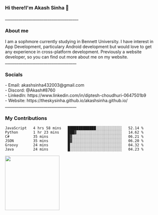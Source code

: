 <h3>Hi there!I'm Akash Sinha 👋</h3>
______________________________________
<h3>About me</h3>
I am a sophmore currently studying in Bennett University. I have interest in App Development, particulary Android development but would love to get any experience in cross-platform development. Previously a website developer, so you can find out more about me on my website.
_____________________________________
<h3>Socials</h3>
 - Email: akashsinha432003@gmail.com<br>
 - Discord: @Akash#8760<br>
 - LinkedIn: https://www.linkedin.com/in/diptesh-choudhuri-0647501b9<br>
 - Website: https://theskysinha.github.io/akashsinha.github.io/<br>
_____________________________________
<h3>My Contributions</h3>

<!--START_SECTION:waka-->

```text
JavaScript   4 hrs 58 mins   █████████████░░░░░░░░░░░░   52.14 %
Python       1 hr 23 mins    ███▓░░░░░░░░░░░░░░░░░░░░░   14.62 %
C#           35 mins         █▓░░░░░░░░░░░░░░░░░░░░░░░   06.21 %
JSON         35 mins         █▓░░░░░░░░░░░░░░░░░░░░░░░   06.20 %
Groovy       24 mins         █░░░░░░░░░░░░░░░░░░░░░░░░   04.32 %
Java         24 mins         █░░░░░░░░░░░░░░░░░░░░░░░░   04.23 %
```

<!--END_SECTION:waka-->

<img height="180em" src="https://github-readme-stats.vercel.app/api?username=theskysinha&show_icons=true&hide_border=true&&count_private=true&include_all_commits=true" />
<!---
theskysinha/theskysinha is a ✨ special ✨ repository because its `README.md` (this file) appears on your GitHub profile.
You can click the Preview link to take a look at your changes.
--->
